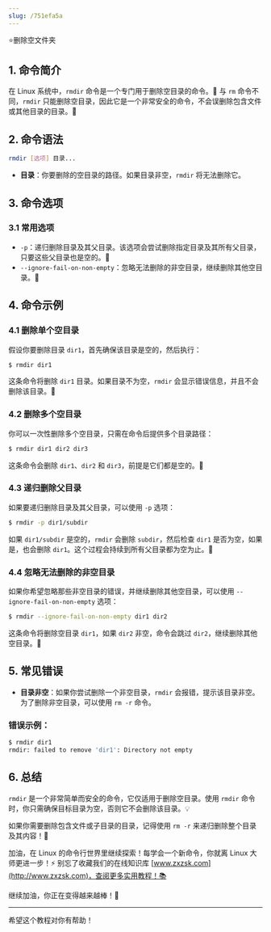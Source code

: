 ```yaml
---
slug: /751efa5a
---
```

⭐删除空文件夹

## 1. 命令简介

在 Linux 系统中，`rmdir` 命令是一个专门用于删除空目录的命令。📂 与 `rm` 命令不同，`rmdir` 只能删除空目录，因此它是一个非常安全的命令，不会误删除包含文件或其他目录的目录。🎯

## 2. 命令语法

```bash
rmdir [选项] 目录...
```

- **目录**：你要删除的空目录的路径。如果目录非空，`rmdir` 将无法删除它。

## 3. 命令选项

### 3.1 **常用选项**

- `-p`：递归删除目录及其父目录。该选项会尝试删除指定目录及其所有父目录，只要这些父目录也是空的。🧹
- `--ignore-fail-on-non-empty`：忽略无法删除的非空目录，继续删除其他空目录。🚫

## 4. 命令示例

### 4.1 **删除单个空目录**

假设你要删除目录 `dir1`，首先确保该目录是空的，然后执行：

```bash
$ rmdir dir1
```

这条命令将删除 `dir1` 目录。如果目录不为空，`rmdir` 会显示错误信息，并且不会删除该目录。🛑

### 4.2 **删除多个空目录**

你可以一次性删除多个空目录，只需在命令后提供多个目录路径：

```bash
$ rmdir dir1 dir2 dir3
```

这条命令会删除 `dir1`、`dir2` 和 `dir3`，前提是它们都是空的。🌱

### 4.3 **递归删除父目录**

如果要递归删除目录及其父目录，可以使用 `-p` 选项：

```bash
$ rmdir -p dir1/subdir
```

如果 `dir1/subdir` 是空的，`rmdir` 会删除 `subdir`，然后检查 `dir1` 是否为空，如果是，也会删除 `dir1`。这个过程会持续到所有父目录都为空为止。🧳

### 4.4 **忽略无法删除的非空目录**

如果你希望忽略那些非空目录的错误，并继续删除其他空目录，可以使用 `--ignore-fail-on-non-empty` 选项：

```bash
$ rmdir --ignore-fail-on-non-empty dir1 dir2
```

这条命令将删除空目录 `dir1`，如果 `dir2` 非空，命令会跳过 `dir2`，继续删除其他空目录。🔄

## 5. 常见错误

- **目录非空**：如果你尝试删除一个非空目录，`rmdir` 会报错，提示该目录非空。为了删除非空目录，可以使用 `rm -r` 命令。

### 错误示例：

```bash
$ rmdir dir1
rmdir: failed to remove 'dir1': Directory not empty
```

## 6. 总结

`rmdir` 是一个非常简单而安全的命令，它仅适用于删除空目录。使用 `rmdir` 命令时，你只需确保目标目录为空，否则它不会删除该目录。💡

如果你需要删除包含文件或子目录的目录，记得使用 `rm -r` 来递归删除整个目录及其内容！🚀

加油，在 Linux 的命令行世界里继续探索！每学会一个新命令，你就离 Linux 大师更进一步！⚡️ 别忘了收藏我们的在线知识库 [www.zxzsk.com](http://www.zxzsk.com)，查阅更多实用教程！📚

继续加油，你正在变得越来越棒！🌟

---

希望这个教程对你有帮助！
